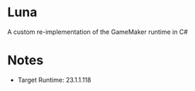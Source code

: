 # Luna
A custom re-implementation of the GameMaker runtime in C#

# Notes
- Target Runtime: 23.1.1.118
